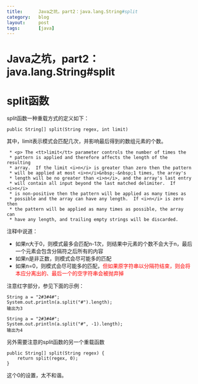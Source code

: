 ```yaml
---
title:      Java之坑，part2：java.lang.String#split
category:   blog
layout:     post
tags:       [java]
---
```



Java之坑，part2：java.lang.String#split
=======================



# split函数

split函数一种重载方式的定义如下：

    public String[] split(String regex, int limit)
    

其中，limit表示模式会匹配几次，并影响最后得到的数组元素的个数。

     * <p> The <tt>limit</tt> parameter controls the number of times the
     * pattern is applied and therefore affects the length of the resulting
     * array.  If the limit <i>n</i> is greater than zero then the pattern
     * will be applied at most <i>n</i>&nbsp;-&nbsp;1 times, the array's
     * length will be no greater than <i>n</i>, and the array's last entry
     * will contain all input beyond the last matched delimiter.  If <i>n</i>
     * is non-positive then the pattern will be applied as many times as
     * possible and the array can have any length.  If <i>n</i> is zero then
     * the pattern will be applied as many times as possible, the array can
     * have any length, and trailing empty strings will be discarded.
    

注释中说道：

*   如果n大于0，则模式最多会匹配n-1次，则结果中元素的个数不会大于n，最后一个元素会包含分隔符之后所有的内容
*   如果n是非正数，则模式会尽可能多的匹配
*   如果n=0，则模式会尽可能多的匹配，<font color="red">但如果原字符串以分隔符结束，则会将本应分离出的、最后一个的空字符串会被抛弃掉</font>

注意红字部分，参见下面的示例：

    String a = "2#3#4#";
    System.out.println(a.split("#").length);
    输出为3
    
    String a = "2#3#4#";
    System.out.println(a.split("#", -1).length);
    输出为4
    

另外需要注意的split函数的另一个重载函数

    public String[] split(String regex) {
        return split(regex, 0);
    }
    

这个0的设置，太不和谐。
